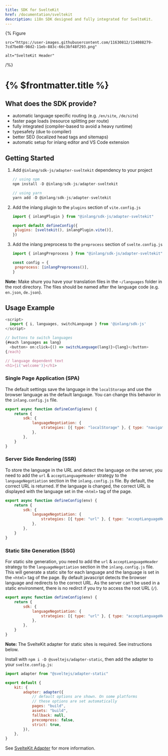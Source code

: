 ```yaml
---
title: SDK for SvelteKit
href: /documentation/sveltekit
description: i18n SDK designed and fully integrated for SvelteKit.
---
```


{% Figure

    src="https://user-images.githubusercontent.com/11630812/114088279-7cd7be80-98d2-11eb-883c-66c3bf48f293.png"

    alt="SvelteKit Header"

/%}

# {% $frontmatter.title %}

## What does the SDK provide?

- automatic language specific routing (e.g. `/en/site`, `/de/site`)
- faster page loads (resource splitting per route)
- fully integrated (compiler-based to avoid a heavy runtime)
- typesafety (due to compiler)
- better SEO (localized head tags and sitemaps)
- automatic setup for inlang editor and VS Code extension

## Getting Started

1. Add `@inlang/sdk-js/adapter-sveltekit` dependency to your project

   ```js
   // using npm
   npm install -D @inlang/sdk-js/adapter-sveltekit

   // using yarn
   yarn add -D @inlang/sdk-js/adapter-sveltekit
   ```

2. Add the inlang plugin to the `plugins` section of `vite.config.js`

   ```js
   import { inlangPlugin } from "@inlang/sdk-js/adapter-sveltekit"

   export default defineConfig({
   	plugins: [sveltekit(), inlangPlugin.vite()],
   })
   ```

3. Add the inlang preprocess to the `preprocess` section of `svelte.config.js`

   ```js
   import { inlangPreprocess } from "@inlang/sdk-js/adapter-sveltekit"

   const config = {
   	preprocess: [inlangPreprocess()],
   }
   ```

**Note:** Make shure you have your translation files in the `~/languages` folder in the root directory. The files should be named after the language code (e.g. `en.json`, `de.json`).

## Usage Example

```js
<script>
  import { i, languages, switchLanguage } from '@inlang/sdk-js'
</script>

// buttons to switch languages
{#each languages as lang}
  <button> on:click={() => switchLanguage(lang)}>{lang}</button>
{/each}

// language dependent text
<h1>{i('welcome')}</h1>
```

### Single Page Application (SPA)

The default settings save the language in the `localStorage` and use the browser language as the default language. You can change this behavior in the `inlang.config.js` file.

```js
export async function defineConfig(env) {
	return {
		sdk: {
			languageNegotiation: {
				strategies: [{ type: "localStorage" }, { type: "navigator" }],
			},
		},
	}
}
```

### Server Side Rendering (SSR)

To store the language in the URL and detect the language on the server, you need to add the `url` & `acceptLanguageHeader` strategy to the `languageNegotiation` section in the `inlang.config.js` file. By default, the correct URL is returned. If the language is changed, the correct URL is displayed with the language set in the `<html>` tag of the page.

```js
export async function defineConfig(env) {
	return {
		sdk: {
			languageNegotiation: {
				strategies: [{ type: "url" }, { type: "acceptLanguageHeader" }],
			},
		},
	}
}
```

### Static Site Generation (SSG)

For static site generation, you need to add the `url` & `acceptLanguageHeader` strategy to the `languageNegotiation` section in the `inlang.config.js` file. This will generate a static site for each language and the language is set in the `<html>` tag of the page. By default javascript detects the browser language and redirects to the correct URL. As the server can't be used in a static environment, there is no redirct if you try to access the root URL (`/`).

```js
export async function defineConfig(env) {
	return {
		sdk: {
			languageNegotiation: {
				strategies: [{ type: "url" }, { type: "acceptLanguageHeader" }],
			},
		},
	}
}
```

**Note:** The SvelteKit adapter for static sites is required. See instructions below.

Install with `npm i -D @sveltejs/adapter-static`, then add the adapter to your `svelte.config.js`:

```js
import adapter from "@sveltejs/adapter-static"

export default {
	kit: {
		adapter: adapter({
			// default options are shown. On some platforms
			// these options are set automatically
			pages: "build",
			assets: "build",
			fallback: null,
			precompress: false,
			strict: true,
		}),
	},
}
```

See [SvelteKit Adapter](https://kit.svelte.dev/docs/adapter-static) for more information.
